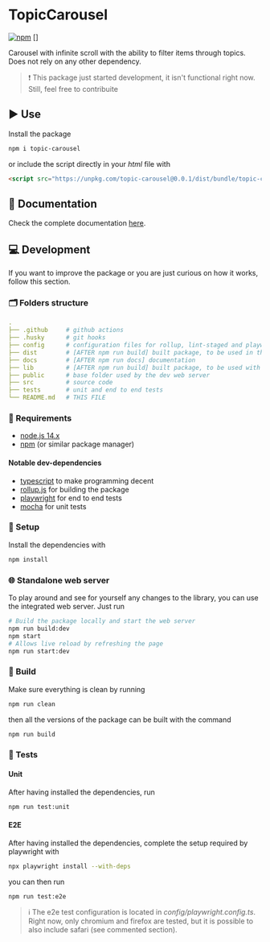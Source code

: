 # TopicCarousel

[![npm](https://img.shields.io/badge/topic--carousel-%5E0.0.1-green?logo=npm)](https://www.npmjs.com/package/topic-carousel)
[]

Carousel with infinite scroll with the ability to filter items through topics.  
Does not rely on any other dependency.

> ❗️ This package just started development, it isn't functional right now.
> Still, feel free to contribuite

## ▶️ Use

Install the package

```bash
npm i topic-carousel
```

or include the script directly in your _html_ file with

```html
<script src="https://unpkg.com/topic-carousel@0.0.1/dist/bundle/topic-carousel.min.js"></script>
```

## 📖 Documentation

Check the complete documentation [here](https://tendto.github.io/Topic-Carousel/).

## 💻 Development

If you want to improve the package or you are just curious on how it works, follow this section.

### 🗂 Folders structure

```yaml
.
├── .github     # github actions
├── .husky      # git hooks
├── config      # configuration files for rollup, lint-staged and playwright
├── dist        # [AFTER npm run build] built package, to be used in the browser
├── docs        # [AFTER npm run docs] documentation
├── lib         # [AFTER npm run build] built package, to be used with node.js
├── public      # base folder used by the dev web server
├── src         # source code
├── tests       # unit and end to end tests
└── README.md   # THIS FILE
```

### 🧾 Requirements

- [node.js 14.x](https://nodejs.org/)
- [npm](https://www.npmjs.com/) (or similar package manager)

#### Notable dev-dependencies

- [typescript](https://www.typescriptlang.org/) to make programming decent
- [rollup.js](https://rollupjs.org/guide/en/) for building the package
- [playwright](https://playwright.dev/) for end to end tests
- [mocha](https://mochajs.org/) for unit tests

### 🔧 Setup

Install the dependencies with

```bash
npm install
```

### 🌐 Standalone web server

To play around and see for yourself any changes to the library, you can use the integrated web server.
Just run

```bash
# Build the package locally and start the web server
npm run build:dev
npm start
# Allows live reload by refreshing the page
npm run start:dev
```

### 🧱 Build

Make sure everything is clean by running

```bash
npm run clean
```

then all the versions of the package can be built with the command

```bash
npm run build
```

### 🧪 Tests

#### Unit

After having installed the dependencies, run

```bash
npm run test:unit
```

#### E2E

After having installed the dependencies, complete the setup required by playwright with

```bash
npx playwright install --with-deps
```

you can then run

```bash
npm run test:e2e
```

> ℹ️ The e2e test configuration is located in _config/playwright.config.ts_.
> Right now, only chromium and firefox are tested, but it is possible to also include safari (see commented section).
